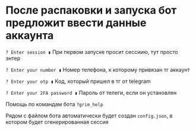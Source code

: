 # После распаковки и запуска бот предложит ввести данные аккаунта

`? Enter session ▮`
При первом запуске просит сессиию, тут просто энтер

`? Enter your number ▮`
Номер телефона, к которому привязан тг аккаунт

`? Enter your otp ▮`
Код, который пришел в тг от telegram

`? Enter your 2FA password ▮`
Пароль от телеги, если он установлен

Помощь по командам бота `?grim_help`

Рядом с файлом бота автоматически будет создан `config.json`, в котором будет сгенерированная сессия

